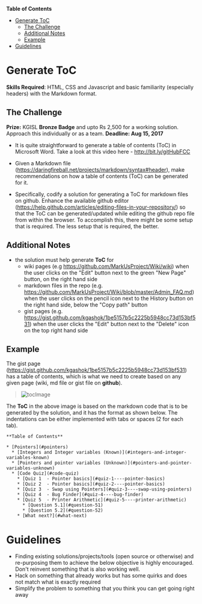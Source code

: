 
**Table of Contents**

* [Generate ToC](#generate-toc)  
	* [The Challenge](#the-challenge)  
	* [Additional Notes](#additional-notes)  
	* [Example](#example)  
* [Guidelines](#guidelines)  


# Generate ToC 

**Skills Required**:  HTML, CSS and Javascript and basic familiarity (especially headers) with the Markdown format. 

## The Challenge 

**Prize:** KGISL **Bronze Badge** and upto Rs 2,500 for a working solution. Approach this individually or as a team. **Deadline: Aug 15, 2017**

- It is quite straightforward to generate a table of contents (ToC) in Microsoft Word. Take a look at this video here -  http://bit.ly/gitHubFCC 

- Given a Markdown file (https://daringfireball.net/projects/markdown/syntax#header), make  recommendations on how a table of contents (ToC) can be generated for it. 

- Specifically, codify a solution for generating a ToC for markdown files on github. Enhance the available github editor (https://help.github.com/articles/editing-files-in-your-repository/) so that the ToC can be generated/updated while editing the github repo file from within the browser. To accomplish this, there might be some setup that is required. The less setup that is required, the better. 

## Additional Notes

 - the solution must help generate **ToC** for 
	 - wiki pages (e.g https://github.com/MarkUsProject/Wiki/wiki) when the user clicks on the "Edit" button next to the green "New Page" button, on the right hand side
	 - markdown files in the repo (e.g. https://github.com/MarkUsProject/Wiki/blob/master/Admin_FAQ.md) when the user clicks on the pencil icon next to the History button on the right hand side, below the "Copy path" button
	 - gist pages (e.g. https://gist.github.com/kgashok/1be5157b5c2225b5948cc73d153bf531) when the user clicks the "Edit" button next to the "Delete" icon on the top right hand side 

## Example 

The gist page (https://gist.github.com/kgashok/1be5157b5c2225b5948cc73d153bf531) has a table of contents, which is what we need to create based on any given page (wiki, md file or gist file on **github**). 

> ![tocImage](https://files.gitter.im/kgisl/campsite/wkDQ/Screenshot-2017-07-26-at-13.45.33.png)

The **ToC** in the above image is based on the markdown code that is to be generated by the solution, and it has the format as shown below. The indentations can be either implemented with tabs or spaces (2 for each tab). 
```
**Table of Contents**

* [Pointers](#pointers)  
  * [Integers and Integer variables (Known)](#integers-and-integer-variables-known)  
  * [Pointers and pointer variables (Unknown)](#pointers-and-pointer-variables-unknown)  
  * [Code Quiz](#code-quiz)  
    * [Quiz 1  - Pointer basics](#quiz-1----pointer-basics)  
    * [Quiz 2  - Pointer basics](#quiz-2----pointer-basics)  
    * [Quiz 3  - Swap using Pointers](#quiz-3----swap-using-pointers)
    * [Quiz 4  - Bug Finder](#quiz-4----bug-finder)  
    * [Quiz 5  - Printer Arithmetic](#quiz-5----printer-arithmetic) 
      * [Question 5.1](#question-51)  
      * [Question 5.2](#question-52)  
    * [What next?](#what-next)  
```


# Guidelines

- Finding existing solutions/projects/tools (open source or otherwise) and re-purposing them to achieve the below objective is highly encouraged. Don't reinvent something that is also working well. 
- Hack on something that already works but has some quirks and does not match what is exactly required 
- Simplify the problem to something that you think you can get going right away

